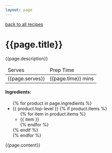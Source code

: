 ```yaml
---
layout: page
---
```


<p>
<a href="{{ site.url }}{{site.baseurl}}/recipes">back to all recipes</a>
</p>

<h1> {{page.title}}</h1>

<p>
{{page.description}}
</p>

<table>
<thead>
<tr>
<td>Serves</td>
<td>Prep Time</td>
</tr>
</thead>
<tr>
<td>{{page.serves}}</td>
<td>{{page.time}} mins</td>
</tr>
</table>



<h4>Ingredients:</h4>
<ul>
  {% for product in page.ingredients %}
  <li>{{ product.top-level }}
  {% if product.items %}
    <ul>
    {% for item in product.items %}
      <li>{{ item }}</li>
    {% endfor %}
    </ul>
  {% endif %}</li>
  {% endfor %}
</ul>


{{page.content}}
